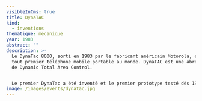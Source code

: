 ```yaml
---
visibleInCms: true
title: DynaTAC
kind:
  - inventions
thematique: mecanique
year: 1983
abstract: ""
description: >-
  Le DynaTac 8000, sorti en 1983 par le fabricant américain Motorola, est le
  tout premier téléphone mobile portable au monde. DynaTAC est une abréviation
  de Dynamic Total Area Control.


  Le premier DynaTac a été inventé et le premier prototype testé dès 1973 par le docteur Martin Cooper de Motorola. C'est lui qui a passé le premier appel à New York avec ce téléphone révolutionnaire. Le DynaTAC 8000 a été commercialisé à large échelle à partir de 1983 sur le réseau d'AT&T aux États-Unis.
image: /images/events/dynatac.jpg
---
```

